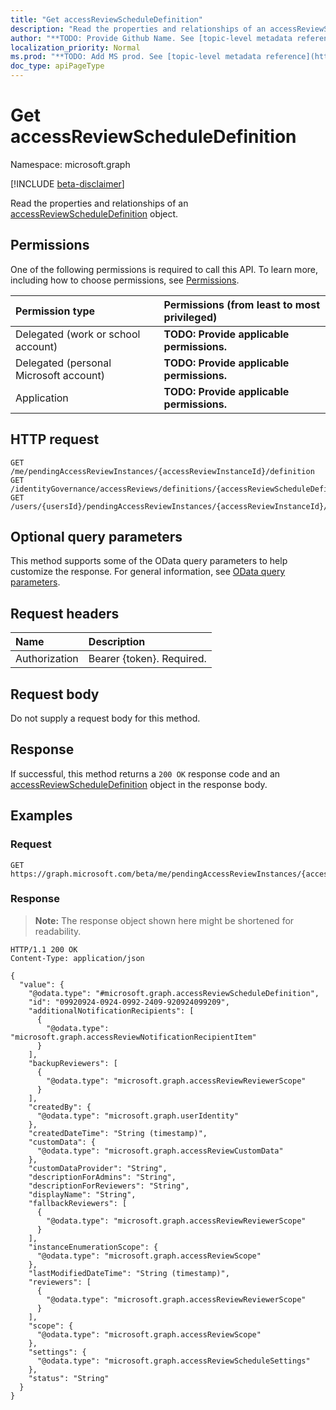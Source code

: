 ```yaml
---
title: "Get accessReviewScheduleDefinition"
description: "Read the properties and relationships of an accessReviewScheduleDefinition object."
author: "**TODO: Provide Github Name. See [topic-level metadata reference](https://msgo.azurewebsites.net/add/document/guidelines/metadata.html#topic-level-metadata)**"
localization_priority: Normal
ms.prod: "**TODO: Add MS prod. See [topic-level metadata reference](https://msgo.azurewebsites.net/add/document/guidelines/metadata.html#topic-level-metadata)**"
doc_type: apiPageType
---
```


# Get accessReviewScheduleDefinition
Namespace: microsoft.graph

[!INCLUDE [beta-disclaimer](../../includes/beta-disclaimer.md)]

Read the properties and relationships of an [accessReviewScheduleDefinition](../resources/accessreviewscheduledefinition.md) object.

## Permissions
One of the following permissions is required to call this API. To learn more, including how to choose permissions, see [Permissions](/graph/permissions-reference).

|Permission type|Permissions (from least to most privileged)|
|:---|:---|
|Delegated (work or school account)|**TODO: Provide applicable permissions.**|
|Delegated (personal Microsoft account)|**TODO: Provide applicable permissions.**|
|Application|**TODO: Provide applicable permissions.**|

## HTTP request

<!-- {
  "blockType": "ignored"
}
-->
``` http
GET /me/pendingAccessReviewInstances/{accessReviewInstanceId}/definition
GET /identityGovernance/accessReviews/definitions/{accessReviewScheduleDefinitionId}
GET /users/{usersId}/pendingAccessReviewInstances/{accessReviewInstanceId}/definition
```

## Optional query parameters
This method supports some of the OData query parameters to help customize the response. For general information, see [OData query parameters](/graph/query-parameters).

## Request headers
|Name|Description|
|:---|:---|
|Authorization|Bearer {token}. Required.|

## Request body
Do not supply a request body for this method.

## Response

If successful, this method returns a `200 OK` response code and an [accessReviewScheduleDefinition](../resources/accessreviewscheduledefinition.md) object in the response body.

## Examples

### Request
<!-- {
  "blockType": "request",
  "name": "get_accessreviewscheduledefinition"
}
-->
``` http
GET https://graph.microsoft.com/beta/me/pendingAccessReviewInstances/{accessReviewInstanceId}/definition
```


### Response
>**Note:** The response object shown here might be shortened for readability.
<!-- {
  "blockType": "response",
  "truncated": true,
  "@odata.type": "microsoft.graph.accessReviewScheduleDefinition"
}
-->
``` http
HTTP/1.1 200 OK
Content-Type: application/json

{
  "value": {
    "@odata.type": "#microsoft.graph.accessReviewScheduleDefinition",
    "id": "09920924-0924-0992-2409-920924099209",
    "additionalNotificationRecipients": [
      {
        "@odata.type": "microsoft.graph.accessReviewNotificationRecipientItem"
      }
    ],
    "backupReviewers": [
      {
        "@odata.type": "microsoft.graph.accessReviewReviewerScope"
      }
    ],
    "createdBy": {
      "@odata.type": "microsoft.graph.userIdentity"
    },
    "createdDateTime": "String (timestamp)",
    "customData": {
      "@odata.type": "microsoft.graph.accessReviewCustomData"
    },
    "customDataProvider": "String",
    "descriptionForAdmins": "String",
    "descriptionForReviewers": "String",
    "displayName": "String",
    "fallbackReviewers": [
      {
        "@odata.type": "microsoft.graph.accessReviewReviewerScope"
      }
    ],
    "instanceEnumerationScope": {
      "@odata.type": "microsoft.graph.accessReviewScope"
    },
    "lastModifiedDateTime": "String (timestamp)",
    "reviewers": [
      {
        "@odata.type": "microsoft.graph.accessReviewReviewerScope"
      }
    ],
    "scope": {
      "@odata.type": "microsoft.graph.accessReviewScope"
    },
    "settings": {
      "@odata.type": "microsoft.graph.accessReviewScheduleSettings"
    },
    "status": "String"
  }
}
```

